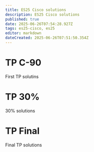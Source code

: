 ```yaml
---
title: ES25 Cisco solutions
description: ES25 Cisco solutions
published: true
date: 2025-06-26T07:54:28.927Z
tags: es25-cisco, es25
editor: markdown
dateCreated: 2025-06-26T07:51:50.354Z
---
```


# TP C-90
First TP solutins

# TP 30%
30% solutions

# TP Final
Final TP solutions